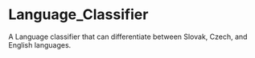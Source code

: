 # Language_Classifier

A Language classifier that can differentiate between Slovak, Czech, and English languages.
